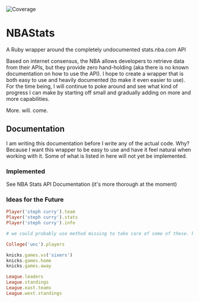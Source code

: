 ![Coverage](https://cdn.rawgit.com/tylerklose/NBAStats/master/housekeeping/coverage.svg)

# NBAStats
A Ruby wrapper around the completely undocumented stats.nba.com API

Based on internet consensus, the NBA allows developers to retrieve data from their APIs, but they provide zero hand-holding (aka there is no known documentation on how to use the API). I hope to create a wrapper that is both easy to use and heavily documented (to make it even easier to use). For the time being, I will continue to poke around and see what kind of progress I can make by starting off small and gradually adding on more and more capabilities.

More. will. come.

## Documentation

I am writing this documentation before I write any of the actual code. Why? Because I want this wrapper to be easy to use and have it feel natural when working with it. Some of what is listed in here will not yet be implemented.

### Implemented

See NBA Stats API Documentation (it's more thorough at the moment)


### Ideas for the Future

```ruby
Player('steph curry').team
Player('steph curry').stats
Player('steph curry').info

# we could probably use method missing to take care of some of these. keep all the player ids in a hash somewhere

College('unc').players

knicks.games.vs('sixers')
knicks.games.home
knicks.games.away

League.leaders
League.standings
League.east.teams
League.west.standings
```

